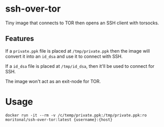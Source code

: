 # ssh-over-tor

Tiny image that connects to TOR then opens an SSH client with torsocks. 

## Features

If a `private.ppk` file is placed at `/tmp/private.ppk` then the image will convert it into an `id_dsa` and use it to connect with SSH.

If a `id_dsa` file is placed at `/tmp/id_dsa`, then it'll be used to connect for SSH.

The image won't act as an exit-node for TOR.

# Usage

```
docker run -it --rm -v /c/temp/private.ppk:/tmp/private.ppk:ro moritonal/ssh-over-tor:latest {username}:{host}
```
